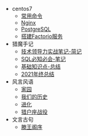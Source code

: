 - centos7
  * [常用命令](Centos_7/常用命令)
  * [Nginx](Centos_7/nginx)
  * [PostgreSQL](Centos_7/postgresql)
  * [搭建Factorio服务](Centos_7/搭建Factorio服务)
- 猎魔手记
  * [技术领导力实战笔记-简记](猎魔手记/技术领导力实战笔记-简记)
  * [SQL必知必会-笔记](猎魔手记/SQL必知必会-笔记)
  * [基础知识点-总结](猎魔手记/初高中基础知识点-总结)
  * [2021年终总结](猎魔手记/年终总结-2021)
- 风言风语
  * [家园](风言风语/家园)
  * [我们的历史](风言风语/我们的历史) 
  * [进化](风言风语/进化)
  * [猎户座战役](风言风语/猎户座战役)
- 文言古句
  * [滕王阁序](文言古句/滕王阁序)